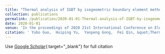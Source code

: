 ```yaml
---
title: "Thermal analysis of IGBT by isogeometric boundary element method"
collection: publications
permalink: /publication/2020-01-01-Thermal-analysis-of-IGBT-by-isogeometric-boundary-element-method
date: 2020-01-01
venue: 'In the proceedings of 2020 21st International Conference on Electronic Packaging Technology (ICEPT)'
citation: ' Yubo Guo,  Huiping Yu,  Yanpeng Gong,  Fei Qin, &quot;Thermal analysis of IGBT by isogeometric boundary element method.&quot; In the proceedings of 2020 21st International Conference on Electronic Packaging Technology (ICEPT), 2020.'
---
```

Use [Google Scholar](https://scholar.google.com/scholar?q=Thermal+analysis+of+IGBT+by+isogeometric+boundary+element+method){:target="_blank"} for full citation